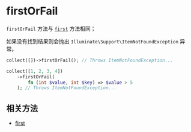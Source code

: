 # firstOrFail

`firstOrFail` 方法与 [`first`](first.md) 方法相同；

如果没有找到结果则会抛出 `Illuminate\Support\ItemNotFoundException` 异常。

```php
collect([])->firstOrFail(); // Throws ItemNotFoundException...

collect([1, 2, 3, 4])
    ->firstOrFail(
        fn (int $value, int $key) => $value > 5
    ); // Throws ItemNotFoundException...
```

## 相关方法

- [first](first.md)
